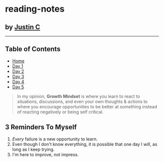 # reading-notes

## by [Justin C](https://github.com/justincepeda16)
***
## Table of Contents
* [Home](https://justincepeda16.github.io/reading-notes/)
* [Day 1](https://justincepeda16.github.io/reading-notes/day-1-notes)
* [Day 2](https://justincepeda16.github.io/reading-notes/day-2-WIL)
* [Day 3](https://justincepeda16.github.io/reading-notes/day-3-WIL)
* [Day 4](https://justincepeda16.github.io/reading-notes/day-4-WIL)
* [Day 5](https://justincepeda16.github.io/reading-notes/day-5-6-WIL)

> In my opinion, **Growth Mindset** is where you learn to react to situations, discussions, and even your own thoughts & actions to where you encourage opportunities to be better at something instead of reacting negatively or being self critical.

## **3 Reminders To Myself** 
1. _Every_ failure is a new opportunity to learn.
2. Even though I don't know everything, it is possible that one day I will, as long as I keep trying.
3. I'm here to improve, not impress.

